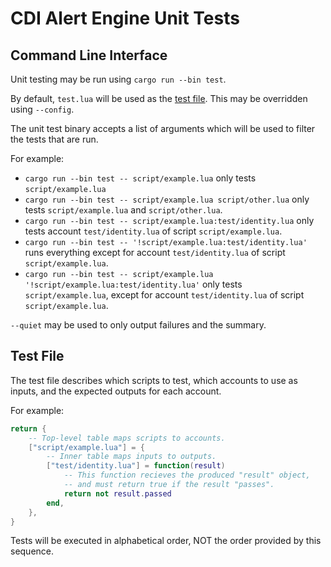 # CDI Alert Engine Unit Tests

## Command Line Interface

Unit testing may be run using `cargo run --bin test`.

By default, `test.lua` will be used as the [test file](#test-file).
This may be overridden using `--config`.

The unit test binary accepts a list of arguments which will be used to filter the tests that are run.

For example:
- `cargo run --bin test -- script/example.lua` only tests `script/example.lua`
- `cargo run --bin test -- script/example.lua script/other.lua` only tests `script/example.lua` and `script/other.lua`.
- `cargo run --bin test -- script/example.lua:test/identity.lua` only tests account `test/identity.lua` of script `script/example.lua`.
- `cargo run --bin test -- '!script/example.lua:test/identity.lua'` runs everything except for account `test/identity.lua` of script `script/example.lua`.
- `cargo run --bin test -- script/example.lua '!script/example.lua:test/identity.lua'` only tests `script/example.lua`, except for account `test/identity.lua` of script `script/example.lua`.

`--quiet` may be used to only output failures and the summary.

## Test File

The test file describes which scripts to test,
which accounts to use as inputs,
and the expected outputs for each account.

For example:
```lua
return {
    -- Top-level table maps scripts to accounts.
    ["script/example.lua"] = {
        -- Inner table maps inputs to outputs.
        ["test/identity.lua"] = function(result)
            -- This function recieves the produced "result" object,
            -- and must return true if the result "passes".
            return not result.passed
        end,
    },
}
```

Tests will be executed in alphabetical order, NOT the order provided by this sequence.
